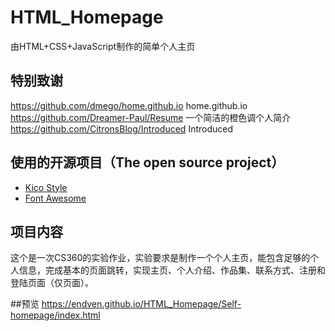 # HTML_Homepage
由HTML+CSS+JavaScript制作的简单个人主页

## 特别致谢
https://github.com/dmego/home.github.io home.github.io<br/>
https://github.com/Dreamer-Paul/Resume 一个简洁的橙色调个人简介 <br/>
https://github.com/CitronsBlog/Introduced Introduced<br/>

## 使用的开源项目（The open source project）
 - [Kico Style](https://github.com/Dreamer-Paul/Kico-Style)
 - [Font Awesome](https://github.com/FortAwesome/Font-Awesome)

## 项目内容
这个是一次CS360的实验作业，实验要求是制作一个个人主页，能包含足够的个人信息，完成基本的页面跳转，实现主页、个人介绍、作品集、联系方式、注册和登陆页面（仅页面）。

##预览
https://endven.github.io/HTML_Homepage/Self-homepage/index.html
